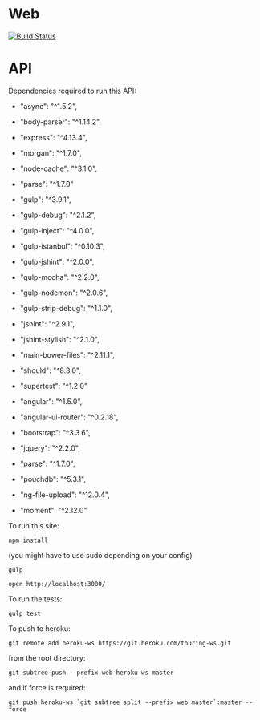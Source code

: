 # Web

[![Build Status](https://travis-ci.com/philefstat/touring.svg?token=xRmb9YdhmsBgxRxc5wxz&branch=master)](https://travis-ci.com/philefstat/touring)

# API

Dependencies required to run this API:

* "async": "^1.5.2",
* "body-parser": "^1.14.2",
* "express": "^4.13.4",
* "morgan": "^1.7.0",
* "node-cache": "^3.1.0",
* "parse": "^1.7.0"

* "gulp": "^3.9.1",
* "gulp-debug": "^2.1.2",
* "gulp-inject": "^4.0.0",
* "gulp-istanbul": "^0.10.3",
* "gulp-jshint": "^2.0.0",
* "gulp-mocha": "^2.2.0",
* "gulp-nodemon": "^2.0.6",
* "gulp-strip-debug": "^1.1.0",
* "jshint": "^2.9.1",
* "jshint-stylish": "^2.1.0",
* "main-bower-files": "^2.11.1",
* "should": "^8.3.0",
* "supertest": "^1.2.0"

* "angular": "^1.5.0",
* "angular-ui-router": "^0.2.18",
* "bootstrap": "^3.3.6",
* "jquery": "^2.2.0",
* "parse": "^1.7.0",
* "pouchdb": "^5.3.1",
* "ng-file-upload": "^12.0.4",
* "moment": "^2.12.0"


To run this site:

```npm install```

(you might have to use sudo depending on your config)

```gulp```

```open http://localhost:3000/```

To run the tests:

```gulp test```

To push to heroku:

```git remote add heroku-ws https://git.heroku.com/touring-ws.git```

from the root directory:

```git subtree push --prefix web heroku-ws master```

and if force is required:

```git push heroku-ws `git subtree split --prefix web master`:master --force```


